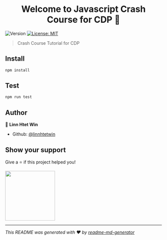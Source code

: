 <h1 align="center">Welcome to Javascript Crash Course for CDP 👋</h1>
<p>
  <img alt="Version" src="https://img.shields.io/badge/version-v1.0-blue.svg?cacheSeconds=2592000" />
  <a href="#" target="_blank">
    <img alt="License: MIT" src="https://img.shields.io/badge/License-MIT-yellow.svg" />
  </a>
</p>

> Crash Course Tutorial for CDP

## Install

```sh
npm install
```

## Test

```sh
npm run test
```

## Author

👤 **Linn Htet Win**

* Github: [@linnhtetwin](https://github.com/linnhtetwin)

## Show your support

Give a ⭐️ if this project helped you!

<a href="https://www.patreon.com/YM">
  <img src="https://c5.patreon.com/external/logo/become_a_patron_button@2x.png" width="160">
</a>

***
_This README was generated with ❤️ by [readme-md-generator](https://github.com/kefranabg/readme-md-generator)_